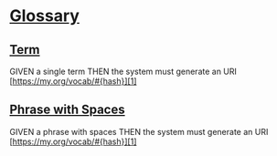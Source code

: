 # [Glossary](#md5-355f756)

## [Term](#md5-7e9dfa8)

GIVEN a single term
THEN the system must generate an URI [https://my.org/vocab/#{hash}][1]

## [Phrase with Spaces](#md5-08780c0)

GIVEN a phrase with spaces
THEN the system must generate an URI [https://my.org/vocab/#{hash}][1]

[1]: https://my.org/vocab/#{hash}
